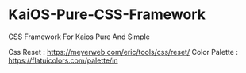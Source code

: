 # KaiOS-Pure-CSS-Framework
CSS Framework For Kaios Pure And Simple

Css Reset : https://meyerweb.com/eric/tools/css/reset/
Color Palette : https://flatuicolors.com/palette/in

